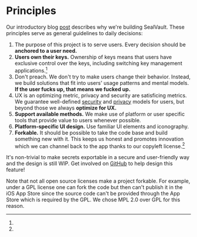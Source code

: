 # Principles

Our introductory blog [post](https://sealvault.org/blog/web3-vision) describes
why we're building SealVault. These principles serve as general guidelines to
daily decisions:

1. The purpose of this project is to serve users. Every decision should be
   **anchored to a user need.**
1. **Users own their keys.** Ownership of keys means that users have exclusive
   control over the keys, including switching key management applications.[^1]
1. Don't preach.  We don't try to make users change their behavior.  Instead, we
   build solutions that fit into users' usage patterns and mental models. **If
   the user fucks up, that means we fucked up.**
1. UX is an optimizing metric, privacy and security are satisficing metrics.  We
   guarantee well-defined [security](./design/security-model.md) and
   [privacy](./design/privacy-model.md) models for users, but beyond those we
   always **optimize for UX.**
1. **Support available methods.**  We make use of platform or user specific
   tools that provide value to users whenever possible.
1. **Platform-specific UI design.**  Use familiar UI elements and iconography.
1. **Forkable.**  It should be possible to take the code base and build
   something new with it.  This keeps us honest and promotes innovation which we
   can channel back to the app thanks to our copyleft license.[^2]

[^1]: 
It's non-trivial to make secrets exportable in a secure and user-friendly way
and the design is still WIP. Get involved on
[GitHub](https://github.com/sealvault/sealvault) to help design this feature!

[^2]:
Note that not all open source licenses make a project forkable. For
example, under a GPL license one can fork the code but then can't publish it in
the iOS App Store since the source code can't be provided through the App Store
which is required by the GPL. We chose MPL 2.0 over GPL for this reason.


